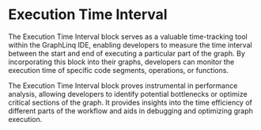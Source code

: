 # Execution Time Interval



The Execution Time Interval block serves as a valuable time-tracking tool within the GraphLinq IDE, enabling developers to measure the time interval between the start and end of executing a particular part of the graph. By incorporating this block into their graphs, developers can monitor the execution time of specific code segments, operations, or functions.

The Execution Time Interval block proves instrumental in performance analysis, allowing developers to identify potential bottlenecks or optimize critical sections of the graph. It provides insights into the time efficiency of different parts of the workflow and aids in debugging and optimizing graph execution.
